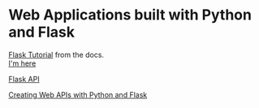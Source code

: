 # Web Applications built with Python and Flask

[Flask Tutorial](http://flask.pocoo.org/docs/1.0/tutorial/) from the docs.  
[I'm here](http://flask.pocoo.org/docs/1.0/tutorial/views/#login) 

[Flask API](https://www.flaskapi.org/)

[Creating Web APIs with Python and Flask](https://programminghistorian.org/en/lessons/creating-apis-with-python-and-flask)
